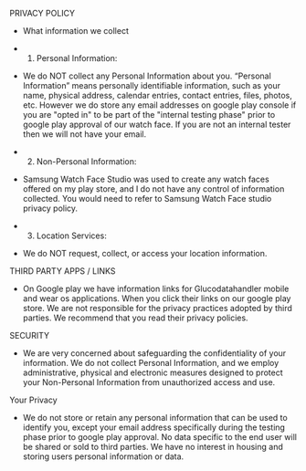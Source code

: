 PRIVACY POLICY
- ​What information we collect

- 1. Personal Information:

- We do NOT collect any Personal Information about you. “Personal Information” means personally identifiable information, such as your name, physical address, calendar entries, contact entries, files, photos, etc. However we do store any email addresses on google play console if you are "opted in" to be part of the "internal testing phase" prior to google play approval of our watch face. If you are not an internal tester then we will not have your email. 

- 2. Non-Personal Information:

- Samsung Watch Face Studio was used to create any watch faces offered on my play store, and I do not have any control of information collected. You would need to refer to Samsung Watch Face studio privacy policy.  

- 3. Location Services:

- We do NOT request, collect, or access your location information.

THIRD PARTY APPS / LINKS
- On Google play we have information links for Glucodatahandler mobile and wear os applications. When you click their links on our google play store. We are not responsible for the privacy practices adopted by third parties. We recommend that you read their privacy policies.

SECURITY
- We are very concerned about safeguarding the confidentiality of your information. We do not collect Personal Information, and we employ administrative, physical and electronic measures designed to protect your Non-Personal Information from unauthorized access and use.

Your Privacy
- We do not store or retain any personal information that can be used to identify you, except your email address specifically during the testing phase prior to google play approval. No data specific to the end user will be shared or sold to third parties. We have no interest in housing and storing users personal information or data.
